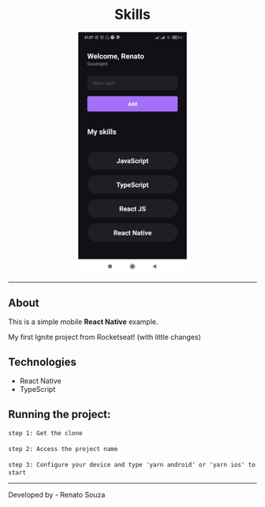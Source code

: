 <h1 align="center">Skills</h1>

<div align="center">
  <img src="./mobile.jpeg" alt="Mobile" width=220px>
</div>

---

##  About

This is a simple mobile **React Native** example.

My first Ignite project from Rocketseat! (with little changes)

## Technologies

- React Native
- TypeScript

Running the project:
---

````
step 1: Get the clone

step 2: Access the project name

step 3: Configure your device and type 'yarn android' or 'yarn ios' to start

````
---
Developed by - Renato Souza